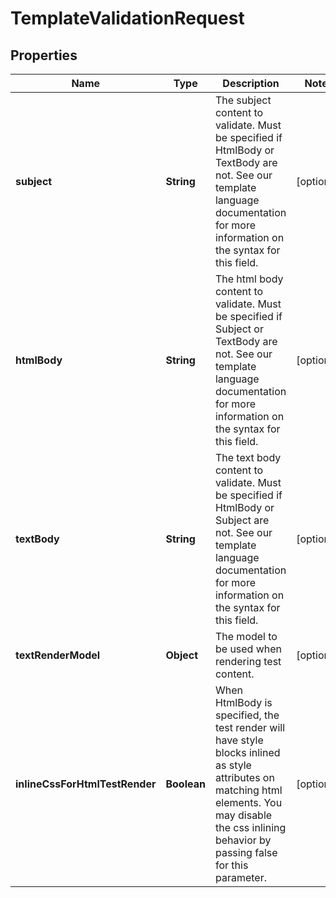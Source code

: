 
# TemplateValidationRequest

## Properties
Name | Type | Description | Notes
------------ | ------------- | ------------- | -------------
**subject** | **String** | The subject content to validate. Must be specified if HtmlBody or TextBody are not. See our template language documentation for more information on the syntax for this field.  |  [optional]
**htmlBody** | **String** | The html body content to validate. Must be specified if Subject or TextBody are not. See our template language documentation for more information on the syntax for this field.  |  [optional]
**textBody** | **String** | The text body content to validate. Must be specified if HtmlBody or Subject are not. See our template language documentation for more information on the syntax for this field.  |  [optional]
**textRenderModel** | **Object** | The model to be used when rendering test content. |  [optional]
**inlineCssForHtmlTestRender** | **Boolean** | When HtmlBody is specified, the test render will have style blocks inlined as style attributes on matching html elements. You may disable the css inlining behavior by passing false for this parameter.  |  [optional]



